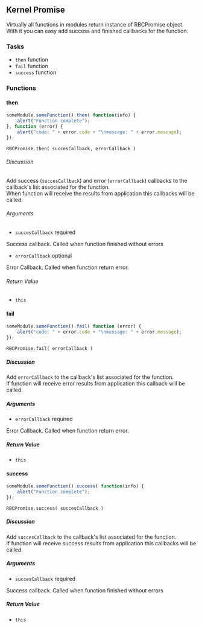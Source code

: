 ## Kernel Promise

Virtually all functions in modules return instance of RBCPromise object.  
With it you can easy add success and finished callbacks for the function.

### Tasks

  * `then` function
  * `fail` function
  * `success` function

### Functions

#### then

```javascript
someModule.someFunction().then( function(info) {  
    alert("Function complete");  
}, function (error) {  
    alert("code: " + error.code + "\nmessage: " + error.message);  
});
```

`RBCPromise.then( succesCallback, errorCallback )`

###### Discussion

Add success (`succesCallback`) and error (`errorCallback`) callbacks to the
callback's list associated for the function.  
When function will receive the results from application this callbacks will be
called.

###### Arguments

  * `succesCallback`  required

Success callback. Called when function finished without errors

  * `errorCallback` optional

Error Callback. Called when function return error.

###### Return Value

  * `this`

#### fail

```javascript
someModule.someFunction().fail( function (error) {  
    alert("code: " + error.code + "\nmessage: " + error.message);  
});
```

`RBCPromise.fail( errorCallback )`

##### Discussion

Add `errorCallback` to the callback's list associated for the function.  
If function will receive error results from application this callback will be
called.

##### Arguments

  * `errorCallback` required

Error Callback. Called when function return error.

##### Return Value

  * `this`

#### success

```javascript
someModule.someFunction().success( function(info) {  
    alert("Function complete");  
});
```

`RBCPromise.success( succesCallback )`

##### Discussion

Add `succesCallback` to the callback's list associated for the function.  
If function will receive success results from application this callbacks will
be called.

##### Arguments

  * `succesCallback` required

Success callback. Called when function finished without errors

##### Return Value

  * `this`